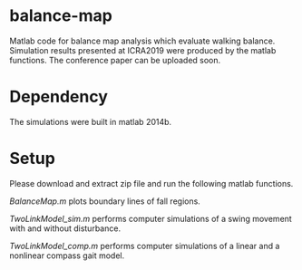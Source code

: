 # balance-map
Matlab code for balance map analysis which evaluate walking balance.
Simulation results presented at ICRA2019 were produced by the matlab functions. The conference paper can be uploaded soon.

# Dependency
The simulations were built in matlab 2014b.

# Setup
Please download and extract zip file and run the following matlab functions.

*BalanceMap.m* plots boundary lines of fall regions. 

*TwoLinkModel_sim.m* performs computer simulations of a swing movement with and without disturbance.

*TwoLinkModel_comp.m* performs computer simulations of a linear and a nonlinear compass gait model.
